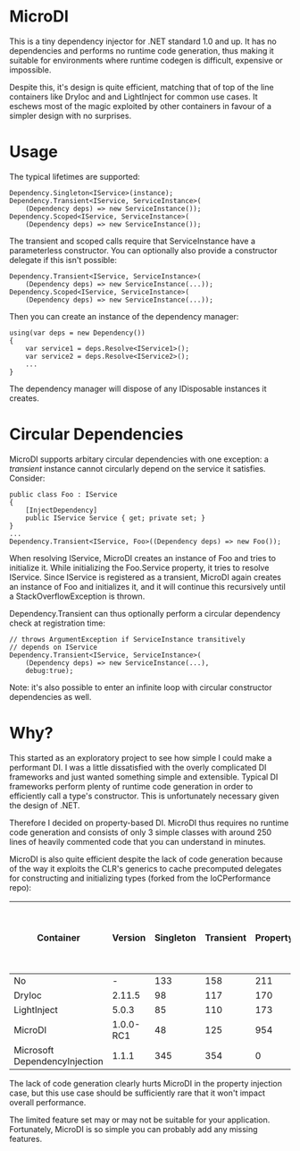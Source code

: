 # MicroDI

This is a tiny dependency injector for .NET standard 1.0 and up.
It has no dependencies and performs no runtime code generation,
thus making it suitable for environments where runtime codegen is
difficult, expensive or impossible.

Despite this, it's design is quite efficient, matching that of
top of the line containers like DryIoc and  and LightInject for
common use cases. It eschews most of the magic exploited by
other containers in favour of a simpler design with no surprises.

# Usage

The typical lifetimes are supported:

    Dependency.Singleton<IService>(instance);
    Dependency.Transient<IService, ServiceInstance>(
		(Dependency deps) => new ServiceInstance());
    Dependency.Scoped<IService, ServiceInstance>(
		(Dependency deps) => new ServiceInstance());

The transient and scoped calls require that ServiceInstance have
a parameterless constructor. You can optionally also provide a
constructor delegate if this isn't possible:

    Dependency.Transient<IService, ServiceInstance>(
		(Dependency deps) => new ServiceInstance(...));
    Dependency.Scoped<IService, ServiceInstance>(
		(Dependency deps) => new ServiceInstance(...));

Then you can create an instance of the dependency manager:

    using(var deps = new Dependency())
	{
		var service1 = deps.Resolve<IService1>();
		var service2 = deps.Resolve<IService2>();
		...
	}

The dependency manager will dispose of any IDisposable instances
it creates.

# Circular Dependencies

MicroDI supports arbitary circular dependencies with one
exception: a *transient* instance cannot circularly depend on
the service it satisfies. Consider:

    public class Foo : IService
	{
		[InjectDependency]
		public IService Service { get; private set; }
	}
	...
	Dependency.Transient<IService, Foo>((Dependency deps) => new Foo());

When resolving IService, MicroDI creates an instance of Foo
and tries to initialize it. While initializing the Foo.Service
property, it tries to resolve IService. Since IService is
registered as a transient, MicroDI again creates an
instance of Foo and initializes it, and it will continue this
recursively until a StackOverflowException is thrown.

Dependency.Transient can thus optionally perform a circular
dependency check at registration time:

    // throws ArgumentException if ServiceInstance transitively
	// depends on IService
    Dependency.Transient<IService, ServiceInstance>(
		(Dependency deps) => new ServiceInstance(...),
		debug:true);

Note: it's also possible to enter an infinite loop with circular
constructor dependencies as well.

# Why?

This started as an exploratory project to see how simple I could
make a performant DI. I was a little dissatisfied with the overly
complicated DI frameworks and just wanted something simple and
extensible. Typical DI frameworks perform plenty of runtime code
generation in order to efficiently call a type's constructor.
This is unfortunately necessary given the design of .NET.

Therefore I decided on property-based DI. MicroDI thus requires
no runtime code generation and consists of only 3 simple classes
with around 250 lines of heavily commented code that you can
understand in minutes.

MicroDI is also quite efficient despite the lack of code generation
because of the way it exploits the CLR's generics to cache precomputed
delegates for constructing and initializing types (forked from the
IoCPerformance repo):

|Container|Version|Singleton|Transient|Property|Prepare And Register|Prepare And Register And Simple Resolve|
|---------|-------|---------|---------|--------|--------------------|---------------------------------------|
|No|-|133|158|211|4|5|
|DryIoc|2.11.5|98|117|170|115|415|
|LightInject|5.0.3|85|110|173|219|1095|
|MicroDI|1.0.0-RC1|48|125|954|202|252|
|Microsoft DependencyInjection|1.1.1|345|354|0|30|47|

The lack of code generation clearly hurts MicroDI in the property
injection case, but this use case should be sufficiently rare
that it won't impact overall performance.

The limited feature set may or may not be suitable for your
application. Fortunately, MicroDI is so simple you can probably
add any missing features.